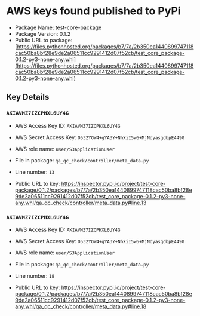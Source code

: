 # AWS keys found published to PyPi

* Package Name: test-core-package
* Package Version: 0.1.2
* Public URL to package: [https://files.pythonhosted.org/packages/b7/7a/2b350ea1440899747118cac50ba8bf28e9de2a06511cc9291412d07f52cb/test_core_package-0.1.2-py3-none-any.whl](https://files.pythonhosted.org/packages/b7/7a/2b350ea1440899747118cac50ba8bf28e9de2a06511cc9291412d07f52cb/test_core_package-0.1.2-py3-none-any.whl)

## Key Details

### `AKIAVMZ7IZCPHXL6UY4G`

* AWS Access Key ID: `AKIAVMZ7IZCPHXL6UY4G`
* AWS Secret Access Key: `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` 
* AWS role name: `user/S3ApplicationUser`
* File in package: `qa_qc_check/controller/meta_data.py`
* Line number: `13`

* Public URL to key: https://inspector.pypi.io/project/test-core-package/0.1.2/packages/b7/7a/2b350ea1440899747118cac50ba8bf28e9de2a06511cc9291412d07f52cb/test_core_package-0.1.2-py3-none-any.whl/qa_qc_check/controller/meta_data.py#line.13



### `AKIAVMZ7IZCPHXL6UY4G`

* AWS Access Key ID: `AKIAVMZ7IZCPHXL6UY4G`
* AWS Secret Access Key: `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` 
* AWS role name: `user/S3ApplicationUser`
* File in package: `qa_qc_check/controller/meta_data.py`
* Line number: `18`

* Public URL to key: https://inspector.pypi.io/project/test-core-package/0.1.2/packages/b7/7a/2b350ea1440899747118cac50ba8bf28e9de2a06511cc9291412d07f52cb/test_core_package-0.1.2-py3-none-any.whl/qa_qc_check/controller/meta_data.py#line.18


